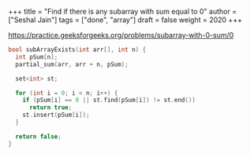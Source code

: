 +++
title = "Find if there is any subarray with sum equal to 0"
author = ["Seshal Jain"]
tags = ["done", "array"]
draft = false
weight = 2020
+++

<https://practice.geeksforgeeks.org/problems/subarray-with-0-sum/0>

```cpp
bool subArrayExists(int arr[], int n) {
  int pSum[n];
  partial_sum(arr, arr + n, pSum);

  set<int> st;

  for (int i = 0; i < n; i++) {
    if (pSum[i] == 0 || st.find(pSum[i]) != st.end())
      return true;
    st.insert(pSum[i]);
  }

  return false;
}
```
